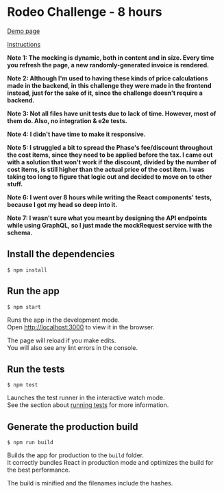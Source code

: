 # Rodeo Challenge - 8 hours

[Demo page](https://joaogardenberg-challenges.github.io/rodeo-challenge/)

[Instructions](/Instructions.pdf)

**Note 1: The mocking is dynamic, both in content and in size. Every time you refresh the page, a new randomly-generated invoice is rendered.**

**Note 2: Although I'm used to having these kinds of price calculations made in the backend, in this challenge they were made in the frontend instead, just for the sake of it, since the challenge doesn't require a backend.**

**Note 3: Not all files have unit tests due to lack of time. However, most of them do. Also, no integration & e2e tests.**

**Note 4: I didn't have time to make it responsive.**

**Note 5: I struggled a bit to spread the Phase's fee/discount throughout the cost items, since they need to be applied before the tax. I came out with a solution that won't work if the discount, divided by the number of cost items, is still higher than the actual price of the cost item. I was taking too long to figure that logic out and decided to move on to other stuff.**

**Note 6: I went over 8 hours while writing the React components' tests, because I got my head so deep into it.**

**Note 7: I wasn't sure what you meant by designing the API endpoints while using GraphQL, so I just made the mockRequest service with the schema.**

## Install the dependencies

```
$ npm install
```

## Run the app

```
$ npm start
```

Runs the app in the development mode.\
Open [http://localhost:3000](http://localhost:3000) to view it in the browser.

The page will reload if you make edits.\
You will also see any lint errors in the console.

## Run the tests

```
$ npm test
```

Launches the test runner in the interactive watch mode.\
See the section about [running tests](https://facebook.github.io/create-react-app/docs/running-tests) for more information.

## Generate the production build

```
$ npm run build
```

Builds the app for production to the `build` folder.\
It correctly bundles React in production mode and optimizes the build for the best performance.

The build is minified and the filenames include the hashes.
